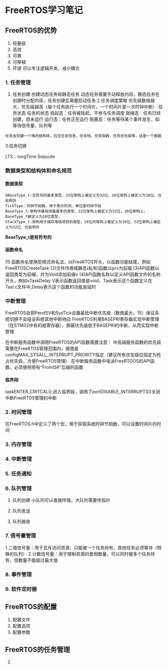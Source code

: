 # FreeRTOS学习笔记

## FreeRTOS的优势
1. 轻量级
2. 高效
3. 可靠
4. 可移植
5. 开源
 可以专注逻辑开发，减少耦合

### 1. 任务管理
   1. 任务创建 
   创建动态任务和静态任务
   动态任务需要手动释放内存，静态任务在创建时分配内存，任务创建后需要启动任务
   2.任务调度策略
   优先级数值越大，优先级越高（每个任务执行一个时间片，一个时间片是一次时钟中断）
    任务状态
    任务的状态
    挂起态：任务被挂起，不参与任务调度
    就绪态：任务已经创建，但未运行
    运行态：任务正在运行
    阻塞态：任务等待某个事件发生，如等待信号量、队列等

    任务会创建一个堆的结构体，包含任务信息，任务栈，任务函数，任务优先级等，这是一个数据

   3.任务切换

   LTS：longTime Sopuute


### 数据类型和结构体和命名规范
#### 数据类型
    UBaseType_t:无符号的基本类型，32位架构上被定义为32位，16位架构上被定义为16位，也有例外
    TickType：时钟节拍数，用于表示时间，单位是时钟节拍
    BaseType_t:架构中最有效最基本的类型，32位架构上被定义为32位，16位架构上，BaseType_t被定义为16位类型，    
    StackType_t:架构用于储存堆栈项目的类型，16位的架构上被定义为16位，32位架构上被定义为32位，也有例外
**BaseType_t是有符号的**

#### 函数命名
   (1) 函数命名使用驼峰式命名法，以FreeRTOS开头，以函数功能结尾，例如FreeRTOSCreateTask
   (2)文件作用域静态(私有)函数以prv为前缀
   (3)API函数以返回类型为前缀，并为Void添加前缀v
   (4)API函数名称以定义API函数文件的名称开头，例如vTaskDelay
   V表示函数返回值是void，Task表示这个函数定义在Tasl.c文件中,Delay表示这个函数的功能是延时
   
### 中断管理

   FreeRTOS会把PendSV和SysTick设置最低中断优先级（数值最大，15）保证系统切换不会组设系统其他中断响应
   FreeRTOS利用BASEPRI寄存器实现中断管理（在STM32中有的就寄存器），屏蔽优先级低于BASEPRI的中断，从而实现中断管理

  在中断服务函数中调用FreeRTOS的API函数需要注意：
   中高端服务函数的优先级需要在FreeRTOS管理范围内，阈值是configMAX_SYSALL_INTERRUPT_PRIORITY指定（建议所有优先级位指定为抢占优先级，方便FreeRTOS管理）
   在中断服务函数中电泳FreeRTOOS的API函数，必须使用带有“FromISR”后缀的函数
####    临界段
taskENTER_CRITCAL();进入临界段，调用了portDISABLE_INTERRUPTS()关闭中断FreeRTOS管理的中断

### 2. 时间管理

在FreeRTOS.h中定义了两个宏，用于获取系统时钟节拍数，可以设置时间片的时间

### 3. 内存管理
### 4. 中断管理
### 5. 任务通知
### 6. 队列管理
   1. 队列创建
   小队列可以直接传值，大队列需要传指针

   2. 队列发送
   3. 队列接收


### 7. 信号量管理

1.二值信号量：用于互斥访问资源，只能被一个任务持有，其他任务必须等待（特殊的队列）
2.计数信号量：用于限制资源的使用数量，可以同时被多个任务持有，但数量不能超过最大值


### 8. 事件管理
### 9. 软件定时器

## FreeRTOS的配置
1. 配置文件
2. 配置选项
3. 配置参数

## FreeRTOS的任务管理

2.  

